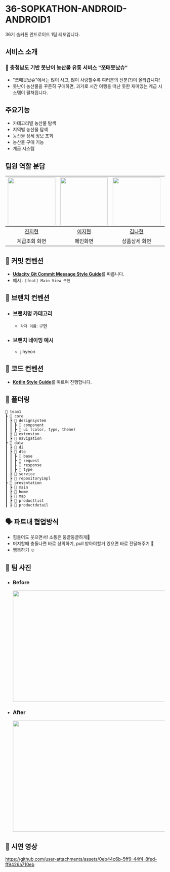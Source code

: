 # 36-SOPKATHON-ANDROID-ANDROID1
36기 솝커톤 안드로이드 1팀 레포입니다.

## 서비스 소개
### 🍠 충청남도 기반 못난이 농산물 유통 서비스 "쪼매못났슈"
- "쪼매못났슈"에서는 많이 사고, 많이 사랑할수록 여러분의 신분(?)이 올라갑니다!
- 못난이 농산물을 꾸준히 구매하면, 과거로 시간 여행을 떠난 듯한 재미있는 계급 시스템이 펼쳐집니다.

## 주요기능

- 카테고리별 농산물 탐색
- 지역별 농산물 탐색
- 농산물 상세 정보 조회
- 농산물 구매 기능
- 계급 시스템

## 팀원 역할 분담

| <img src="https://avatars.githubusercontent.com/serioushyeon" width="150dp"  height="150dp"> | <img src="https://avatars.githubusercontent.com/Jyunee54" width="150dp"  height="150dp"> | <img src="https://avatars.githubusercontent.com/nhyeonii" width="150dp"  height="150dp"> | <img src="https://avatars.githubusercontent.com/kimjw2003" width="150dp"  height="150dp"> |
|:-----------------------------------------------------------------------------------------------:|:-----------------------------------------------------------------------------------------------:|:-----------------------------------------------------------------------------------------------:|:-----------------------------------------------------------------------------------------------:|
|                               [진지현](https://github.com/serioushyeon)                               |                                [이지현](https://github.com/Jyunee54)                                |                             [김나현](https://github.com/nhyeonii)                              |                               [김종우](https://github.com/kimjw2003)                                |
|                                       계급조회 화면                                       |                                         메인화면                                         |                                   상품상세 화면                                    |                                   상품리스트 화면                                   |

## 📌 커밋 컨벤션

- [**Udacity Git Commit Message Style Guide**](https://udacity.github.io/git-styleguide/)를 따릅니다.
- 예시 : `[feat] Main View 구현`

## 📌 브랜치 컨벤션

- ### 브랜치명 카테고리

    - `각자 이름`: 구현

- ### 브랜치 네이밍 예시
    - jihyeon

## 📌 코드 컨벤션

- [**Kotlin Style Guide**](https://kotlinlang.org/docs/coding-conventions.html)를 따르며 진행합니다.

## 📁 폴더링
```
📂 team1
┣ 📂 core
┃ ┣ 📂 designsystem
┃ ┃ ┣ 📂 component
┃ ┃ ┣ 📂 ui (color, type, theme)
┃ ┣ 📂 extension
┃ ┣ 📂 navigation
┣ 📂 data
┃ ┣ 📂 di
┃ ┣ 📂 dto
┃ ┃ ┣ 📂 base
┃ ┃ ┣ 📂 request
┃ ┃ ┣ 📂 response
┃ ┃ ┣ 📂 type
┃ ┣ 📂 service
┃ ┣ 📂 repositoryimpl
┣ 📂 presentation
┃ ┣ 📂 main
┃ ┣ 📂 home
┃ ┣ 📂 map
┃ ┣ 📂 productlist
┃ ┣ 📂 productdetail

```

## 🗣 파트내 협업방식

- 힘들어도 웃으면서! 소통은 둥글둥글하게🌈
- 머지할때 충돌나면 바로 상의하기, pull 받아야할거 있으면 바로 전달해주기 🚨
- 행복하기 ☺️

## 📸 팀 사진

- ### Before
  
  <img src="https://github.com/user-attachments/assets/9d58982d-9b9e-40ab-89af-679c1513a551" width="500"  height="350">

- ### After
   <img src="https://github.com/user-attachments/assets/316f3ff5-cc0c-414f-a850-2508df3efc09"  width="500"  height="350">

## 🎥 시연 영상

https://github.com/user-attachments/assets/0eb44c6b-5ff9-44f4-8fed-ff9426a710eb




